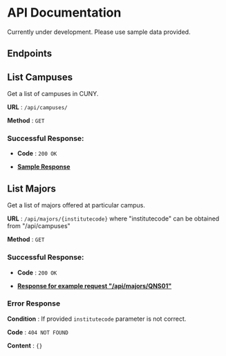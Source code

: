 # API Documentation

Currently under development. Please use sample data provided.

## Endpoints

## List Campuses
Get a list of campuses in CUNY.

**URL** : `/api/campuses/`

**Method** : `GET`

### Successful Response: 

* **Code** : `200 OK`
  
* **[Sample Response](response/campuses.json)**

## List Majors
Get a list of majors offered at particular campus.

**URL** : `/api/majors/{institutecode}`
where "institutecode" can be obtained from "/api/campuses"

**Method** : `GET`

### Successful Response: 

* **Code** : `200 OK`

* **[Response for example request "/api/majors/QNS01"](response/majors.json)**

### Error Response

**Condition** : If provided `institutecode` parameter is not correct.

**Code** : `404 NOT FOUND`

**Content** : `{}`
